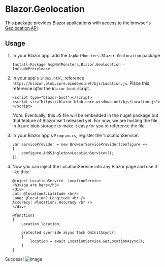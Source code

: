  # Blazor.Geolocation
This package provides Blazor applications with access to the browser's [Geolocation API](https://developer.mozilla.org/en-US/docs/Web/API/Geolocation)

## Usage
1) In your Blazor app, add the `AspNetMonsters.Blazor.Geolocation` package

    ```
    Install-Package AspNetMonsters.Blazor.Geolocation -IncludePrerelease
    ```

1) In your app's `index.html`, reference `https://blazor.blob.core.windows.net/bjs/Location.js`. Place this reference _after_ the `blazor-boot` script. 

    ```
    <script type="blazor-boot"></script>
    <script src="https://blazor.blob.core.windows.net/bjs/Location.js"> </script>
    ```

    *Note:* Eventually, this JS file will be embedded in the nuget package but that feature of Blazor isn't released yet. For now, we are hosting the file in Azure blob storage to make it easy for you to reference the file.

1) In your Blazor app's `Program.cs`, register the 'LocationService'.

    ```
    var serviceProvider = new BrowserServiceProvider(configure =>
    {
        configure.AddSingleton<LocationService>();
    });
    ```

1) Now you can inject the LocationService into any Blazor page and use it like this:

    ```
    @inject LocationService  LocationService
    <h3>You are here</h3>
    <div>
    Lat: @location?.Latitude <br/>
    Long: @location?.Longitude <br />
    Accuracy: @location?.Accuracy <br />
    </div>

    @functions
    {
        Location location;

        protected override async Task OnInitAsync()
        {
            location = await LocationService.GetLocationAsync();
        }
    }
    ```

Success!
![image](https://user-images.githubusercontent.com/2531875/37178457-c86888a0-22df-11e8-8667-d6f7eba80691.png)
